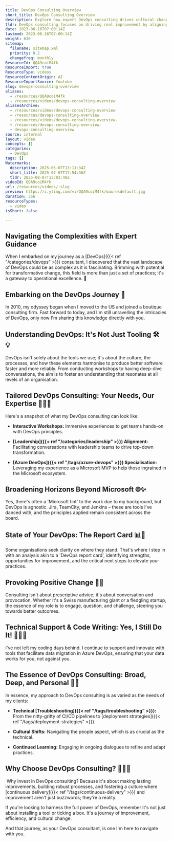 ```yaml
---
title: DevOps Consulting Overview
short_title: DevOps Consulting Overview
description: Explore how expert DevOps consulting drives cultural change, process improvement, technical troubleshooting, and tailored solutions for efficient, reliable software delivery.
tldr: DevOps consulting focuses on driving real improvement by aligning culture, processes, and tools to deliver better software faster and more reliably. Key outcomes include tailored workshops, leadership alignment, and hands-on technical support across various platforms, not just Microsoft. To get the most value, approach DevOps as an ongoing journey of cultural and operational change rather than a one-time tool implementation.
date: 2023-06-16T07:00:14Z
lastmod: 2023-06-16T07:00:14Z
weight: 630
sitemap:
  filename: sitemap.xml
  priority: 0.2
  changefreq: monthly
ResourceId: QQA9coiM4fk
ResourceImport: true
ResourceType: videos
ResourceContentOrigin: AI
ResourceImportSource: Youtube
slug: devops-consulting-overview
aliases:
  - /resources/QQA9coiM4fk
  - /resources/videos/devops-consulting-overview
aliasesArchive:
  - /resources/videos/devops-consulting-overview
  - /resources/devops-consulting-overview
  - /resources/videos/devops-consulting-overview-
  - /resources/devops-consulting-overview-
  - devops-consulting-overview
source: internal
layout: video
concepts: []
categories:
  - DevOps
tags: []
Watermarks:
  description: 2025-05-07T13:11:34Z
  short_title: 2025-07-07T17:54:36Z
  tldr: 2025-08-07T13:03:40Z
videoId: QQA9coiM4fk
url: /resources/videos/:slug
preview: https://i.ytimg.com/vi/QQA9coiM4fk/maxresdefault.jpg
duration: 356
resourceTypes:
  - video
isShort: false

---
```

## Navigating the Complexities with Expert Guidance 

When I embarked on my journey as a [DevOps]({{< ref "/categories/devops" >}}) consultant, I discovered that the vast landscape of DevOps could be as complex as it is fascinating. Brimming with potential for transformative change, this field is more than just a set of practices; it's a gateway to operational excellence. 🚀 

## Embarking on the DevOps Journey 🧭 

In 2010, my odyssey began when I moved to the US and joined a boutique consulting firm. Fast forward to today, and I'm still unravelling the intricacies of DevOps, only now I'm sharing this knowledge directly with you. 

## Understanding DevOps: It's Not Just Tooling 🛠️💡  

DevOps isn't solely about the tools we use; it's about the culture, the processes, and how these elements harmonise to produce better software faster and more reliably. From conducting workshops to having deep-dive conversations, the aim is to foster an understanding that resonates at all levels of an organisation. 

## Tailored DevOps Consulting: Your Needs, Our Expertise 👨‍🏫🎯  

Here's a snapshot of what my DevOps consulting can look like: 

- **Interactive Workshops:** Immersive experiences to get teams hands-on with DevOps principles. 

- **[Leadership]({{< ref "/categories/leadership" >}}) Alignment:** Facilitating conversations with leadership teams to drive top-down transformation. 

- **[Azure DevOps]({{< ref "/tags/azure-devops" >}}) Specialisation:** Leveraging my experience as a Microsoft MVP to help those ingrained in the Microsoft ecosystem. 

## Broadening Horizons Beyond Microsoft 🌐✨  

Yes, there's often a 'Microsoft tint' to the work due to my background, but DevOps is agnostic. Jira, TeamCity, and Jenkins – these are tools I've danced with, and the principles applied remain consistent across the board. 

## State of Your DevOps: The Report Card 📊📝  

Some organisations seek clarity on where they stand. That's where I step in with an analysis akin to a 'DevOps report card', identifying strengths, opportunities for improvement, and the critical next steps to elevate your practices. 

## Provoking Positive Change 🔄🌟 

Consulting isn't about prescriptive advice; it's about conversation and provocation. Whether it's a Swiss manufacturing giant or a fledgling startup, the essence of my role is to engage, question, and challenge, steering you towards better outcomes. 

## Technical Support & Code Writing: Yes, I Still Do It! 👨‍💻🔧 

I've not left my coding days behind. I continue to support and innovate with tools that facilitate data migration in Azure DevOps, ensuring that your data works for you, not against you. 

## The Essence of DevOps Consulting: Broad, Deep, and Personal 🌊🤝 

In essence, my approach to DevOps consulting is as varied as the needs of my clients: 

- **Technical [Troubleshooting]({{< ref "/tags/troubleshooting" >}}):** From the nitty-gritty of CI/CD pipelines to [deployment strategies]({{< ref "/tags/deployment-strategies" >}}). 

- **Cultural Shifts:** Navigating the people aspect, which is as crucial as the technical. 

- **Continued Learning:** Engaging in ongoing dialogues to refine and adapt practices. 

## Why Choose DevOps Consulting? 🤷‍♂️💡 

 Why invest in DevOps consulting? Because it's about making lasting improvements, building robust processes, and fostering a culture where [continuous delivery]({{< ref "/tags/continuous-delivery" >}}) and improvement aren't just buzzwords; they're a reality. 

If you're looking to harness the full power of DevOps, remember it's not just about installing a tool or ticking a box. It's a journey of improvement, efficiency, and cultural change.  

And that journey, as your DevOps consultant, is one I'm here to navigate with you.
